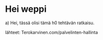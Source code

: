 # Hei weppi
a)
Hei, tässä olisi tämä h0 tehtävän ratkaisu.

lähteet:
Terokarvinen.com/palvelinten-hallinta
